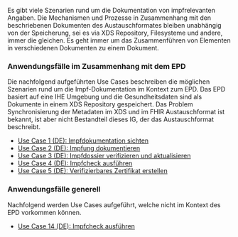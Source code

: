 Es gibt viele Szenarien rund um die Dokumentation von impfrelevanten Angaben. Die Mechanismen und Prozesse in Zusammenhang mit den beschriebenen Dokumenten des Austauschformates bleiben unabhängig von der Speicherung, sei es via XDS Repository, Filesysteme und andere, immer die gleichen. Es geht immer um das Zusammenführen von Elementen in verschiedenen Dokumenten zu einem Dokument.

### Anwendungsfälle im Zusammenhang mit dem EPD
Die nachfolgend aufgeführten Use Cases beschreiben die möglichen Szenarien rund um die Impf-Dokumentation im Kontext zum EPD.
Das EPD basiert auf eine IHE Umgebung und die Gesundheitsdaten sind als Dokumente in einem XDS Repository gespeichert.
Das Problem Synchronisierung der Metadaten im XDS und im FHIR Austauschformat ist bekannt, ist aber nicht Bestandteil dieses IG, der das Austauschformat beschreibt.

* [Use Case 1 (DE): Impfdokumentation sichten](Use-Case-1-Impfdokumentation-sichten.html)
* [Use Case 2 (DE): Impfung dokumentieren](Use-Case-2-Impfung-dokumentieren.html)
* [Use Case 3 (DE): Impfdossier verifizieren und aktualisieren](Use-Case-3-Impfdossier-verifizieren-und-aktualisieren.html)
* [Use Case 4 (DE): Impfcheck ausführen](Use-Case-4-Impfcheck-ausfuehren.html)
* [Use Case 5 (DE): Verifizierbares Zertifikat erstellen](Use-Case-5-Verifizierbares-Zertifikat-erstellen.html)


### Anwendungsfälle generell
Nachfolgend werden Use Cases aufgeführt, welche nicht im Kontext des EPD vorkommen können.

* [Use Case 14 (DE): Impfcheck ausführen](Use-Case-14-Impfcheck-ausfuehren.html)